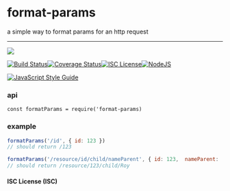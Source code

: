 # format-params

a simple way to format params for an http request

----
<a href="https://nodei.co/npm/format-params/"><img src="https://nodei.co/npm/format-params.png?downloads=true"></a>

[![Build Status](https://travis-ci.org/joaquimserafim/format-params.svg?branch=master)](https://travis-ci.org/joaquimserafim/format-params)[![Coverage Status](https://coveralls.io/repos/github/joaquimserafim/format-params/badge.svg)](https://coveralls.io/github/joaquimserafim/format-params)[![ISC License](https://img.shields.io/badge/license-ISC-blue.svg?style=flat-square)](https://github.com/joaquimserafim/format-params/blob/master/LICENSE)[![NodeJS](https://img.shields.io/badge/node-6.x.x-brightgreen.svg?style=flat-square)](https://github.com/joaquimserafim/format-params/blob/master/package.json#L40)

[![JavaScript Style Guide](https://cdn.rawgit.com/feross/standard/master/badge.svg)](https://github.com/feross/standard)


### api
`const formatParams = require('format-params)`


### example

```js
formatParams('/id', { id: 123 })
// should return /123

formatParams('/resource/id/child/nameParent', { id: 123,  nameParent: 'Roy'})
// should return /resource/123/child/Roy

```


#### ISC License (ISC)
